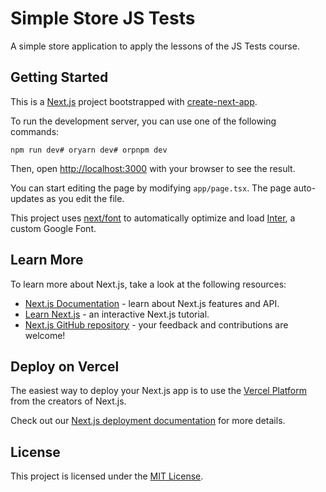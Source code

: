# Simple Store JS Tests

A simple store application to apply the lessons of the JS Tests course.

## Getting Started

This is a [Next.js](https://nextjs.org/) project bootstrapped with [create-next-app](https://github.com/vercel/next.js/tree/canary/packages/create-next-app).

To run the development server, you can use one of the following commands:

    npm run dev# oryarn dev# orpnpm dev

Then, open <http://localhost:3000> with your browser to see the result.

You can start editing the page by modifying `app/page.tsx`. The page auto-updates as you edit the file.

This project uses [next/font](https://github.com/vercel/next-plugins/tree/master/packages/next-font) to automatically optimize and load [Inter](https://fonts.google.com/specimen/Inter), a custom Google Font.

## Learn More

To learn more about Next.js, take a look at the following resources:

*   [Next.js Documentation](https://nextjs.org/docs) - learn about Next.js features and API.
*   [Learn Next.js](https://nextjs.org/learn) - an interactive Next.js tutorial.
*   [Next.js GitHub repository](https://github.com/vercel/next.js/) - your feedback and contributions are welcome!

## Deploy on Vercel

The easiest way to deploy your Next.js app is to use the [Vercel Platform](https://vercel.com/) from the creators of Next.js.

Check out our [Next.js deployment documentation](https://nextjs.org/docs/deployment) for more details.

## License

This project is licensed under the [MIT License](LICENSE).
